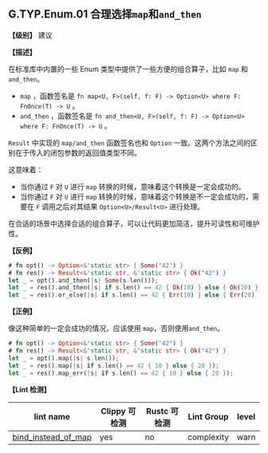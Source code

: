 ## G.TYP.Enum.01 合理选择`map`和`and_then`

**【级别】** 建议

**【描述】**

在标准库中内置的一些 Enum 类型中提供了一些方便的组合算子，比如 `map` 和 `and_then`。

- `map` ，函数签名是 `fn map<U, F>(self, f: F) -> Option<U> where F: FnOnce(T) -> U` 。
- `and_then` ，函数签名是 `fn and_then<U, F>(self, f: F) -> Option<U> where F: FnOnce(T) -> U` 。

`Result` 中实现的 `map/and_then` 函数签名也和 `Option` 一致。这两个方法之间的区别在于传入的闭包参数的返回值类型不同。

这意味着：

- 当你通过 `F` 对 `U` 进行 `map` 转换的时候，意味着这个转换是一定会成功的。
- 当你通过 `F` 对 `U` 进行 `map` 转换的时候，意味着这个转换是不一定会成功的，需要在 `F` 调用之后对其结果 `Option<U>/Result<U>` 进行处理。

在合适的场景中选择合适的组合算子，可以让代码更加简洁，提升可读性和可维护性。

**【反例】**

```rust
# fn opt() -> Option<&'static str> { Some("42") }
# fn res() -> Result<&'static str, &'static str> { Ok("42") }
let _ = opt().and_then(|s| Some(s.len()));
let _ = res().and_then(|s| if s.len() == 42 { Ok(10) } else { Ok(20) });
let _ = res().or_else(|s| if s.len() == 42 { Err(10) } else { Err(20) });

```

**【正例】**

像这种简单的一定会成功的情况，应该使用 `map`，否则使用`and_then`。

```rust
# fn opt() -> Option<&'static str> { Some("42") }
# fn res() -> Result<&'static str, &'static str> { Ok("42") }
let _ = opt().map(|s| s.len());
let _ = res().map(|s| if s.len() == 42 { 10 } else { 20 });
let _ = res().map_err(|s| if s.len() == 42 { 10 } else { 20 });
```

**【Lint 检测】**

| lint name | Clippy 可检测 | Rustc 可检测 | Lint Group | level |
| ------ | ---- | --------- | ------ | ------ | 
| [bind_instead_of_map ](https://rust-lang.github.io/rust-clippy/master/#bind_instead_of_map ) | yes| no | complexity | warn |



